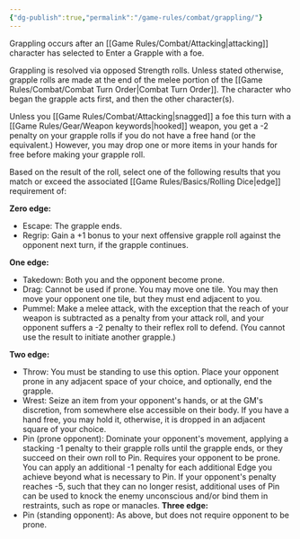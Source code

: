 ```yaml
---
{"dg-publish":true,"permalink":"/game-rules/combat/grappling/"}
---
```


Grappling occurs after an [[Game Rules/Combat/Attacking\|attacking]] character has selected to Enter a Grapple with a foe.

Grappling is resolved via opposed Strength rolls. Unless stated otherwise, grapple rolls are made at the end of the melee portion of the [[Game Rules/Combat/Combat Turn Order\|Combat Turn Order]]. The character who began the grapple acts first, and then the other character(s).

Unless you [[Game Rules/Combat/Attacking\|snagged]] a foe this turn with a [[Game Rules/Gear/Weapon keywords\|hooked]] weapon, you get a -2 penalty on your grapple rolls if you do not have a free hand (or the equivalent.) However, you may drop one or more items in your hands for free before making your grapple roll.

Based on the result of the roll, select one of the following results that you match or exceed the associated [[Game Rules/Basics/Rolling Dice\|edge]] requirement of:

**Zero edge:**
- Escape: The grapple ends.
- Regrip: Gain a +1 bonus to your next offensive grapple roll against the opponent next turn, if the grapple continues.

**One edge:**
- Takedown: Both you and the opponent become prone.
- Drag: Cannot be used if prone. You may move one tile. You may then move your opponent one tile, but they must end adjacent to you.
- Pummel: Make a melee attack, with the exception that the reach of your weapon is subtracted as a penalty from your attack roll, and your opponent suffers a -2 penalty to their reflex roll to defend. (You cannot use the result to initiate another grapple.)

**Two edge:**
- Throw: You must be standing to use this option. Place your opponent prone in any adjacent space of your choice, and optionally, end the grapple.
- Wrest: Seize an item from your opponent's hands, or at the GM's discretion, from somewhere else accessible on their body. If you have a hand free, you may hold it, otherwise, it is dropped in an adjacent square of your choice.
- Pin (prone opponent): Dominate your opponent's movement, applying a stacking -1 penalty to their grapple rolls until the grapple ends, or they succeed on their own roll to Pin. Requires your opponent to be prone. You can apply an additional -1 penalty for each additional Edge you achieve beyond what is necessary to Pin. If your opponent's penalty reaches -5, such that they can no longer resist, additional uses of Pin can be used to knock the enemy unconscious and/or bind them in restraints, such as rope or manacles.
**Three edge:**
- Pin (standing opponent): As above, but does not require opponent to be prone.

